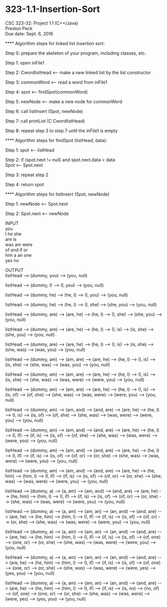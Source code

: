 # 323-1.1-Insertion-Sort<br />
CSC 323-32: Project 1.1 (C++/Java)<br />
Preston Peck<br />
Due date: Sept. 6, 2016<br />

**** Algorithm steps for linked list insertion sort:<br />

Step 0: prepare the skeleton of your program, including classes, etc.<br />

Step 1:  open inFile1<br />

Step 2: CwordlistHead <-- make a new linked list by the list constructor<br />

Step 3:  commonWord <-- read a word from inFile1<br />

Step 4:  spot <-- findSpot(commonWord)<br />

Step 5:  newNode <-- make a new node for commonWord<br />

Step 6: call listInsert (Spot, newNode)<br />

Step 7: call printList (C CwordlistHead)<br />

Step 8: repeat step 3 to step 7 until the inFile1 is empty<br />


**** Algorithm steps for findSpot (listHead, data):<br />

Step 1: spot <-- listHead<br />

Step 2: if (spot.next != null) and spot.next.data < data<br />
           Spot <-- Spot.next<br />
           
Step 3: repeat step 2<br />

Step 4: return spot<br />

**** Algorithm steps for listInsert (Spot, newNode)<br />

Step 1: newNode <-- Spot.next<br />

Step 2: Spot.next <-- newNode <br />

INPUT<br />
you<br />
I he she<br />
are is<br />
was am were<br />
of and if or<br />
him a an one<br />
yes no<br />

OUTPUT<br />
listHead --> (dummy, you) --> (you, null)<br />

listHead --> (dummy, I) --> (I, you) --> (you, null)<br />

listHead --> (dummy, he) --> (he, I) --> (I, you) --> (you, null)<br />

listHead --> (dummy, he) --> (he, I) --> (I, she) --> (she, you) --> (you, null)<br />

listHead --> (dummy, are) --> (are, he) --> (he, I) --> (I, she) --> (she, you) --> (you, null)<br />

listHead --> (dummy, are) --> (are, he) --> (he, I) --> (I, is) --> (is, she) --> (she, you) --> (you, null)<br />

listHead --> (dummy, are) --> (are, he) --> (he, I) --> (I, is) --> (is, she) --> (she, was) --> (was, you) --> (you, null)<br />

listHead --> (dummy, am) --> (am, are) --> (are, he) --> (he, I) --> (I, is) --> (is, she) --> (she, was) --> (was, you) --> (you, null)<br />

listHead --> (dummy, am) --> (am, are) --> (are, he) --> (he, I) --> (I, is) --> (is, she) --> (she, was) --> (was, were) --> (were, you) --> (you, null)<br />

listHead --> (dummy, am) --> (am, are) --> (are, he) --> (he, I) --> (I, is) --> (is, of) --> (of, she) --> (she, was) --> (was, were) --> (were, you) --> (you, null)<br />

listHead --> (dummy, am) --> (am, and) --> (and, are) --> (are, he) --> (he, I) --> (I, is) --> (is, of) --> (of, she) --> (she, was) --> (was, were) --> (were, you) --> (you, null)<br />

listHead --> (dummy, am) --> (am, and) --> (and, are) --> (are, he) --> (he, I) --> (I, if) --> (if, is) --> (is, of) --> (of, she) --> (she, was) --> (was, were) --> (were, you) --> (you, null)<br />

listHead --> (dummy, am) --> (am, and) --> (and, are) --> (are, he) --> (he, I) --> (I, if) --> (if, is) --> (is, of) --> (of, or) --> (or, she) --> (she, was) --> (was, were) --> (were, you) --> (you, null)<br />

listHead --> (dummy, am) --> (am, and) --> (and, are) --> (are, he) --> (he, him) --> (him, I) --> (I, if) --> (if, is) --> (is, of) --> (of, or) --> (or, she) --> (she, was) --> (was, were) --> (were, you) --> (you, null)<br />

listHead --> (dummy, a) --> (a, am) --> (am, and) --> (and, are) --> (are, he) --> (he, him) --> (him, I) --> (I, if) --> (if, is) --> (is, of) --> (of, or) --> (or, she) --> (she, was) --> (was, were) --> (were, you) --> (you, null)<br />

listHead --> (dummy, a) --> (a, am) --> (am, an) --> (an, and) --> (and, are) --> (are, he) --> (he, him) --> (him, I) --> (I, if) --> (if, is) --> (is, of) --> (of, or) --> (or, she) --> (she, was) --> (was, were) --> (were, you) --> (you, null)<br />

listHead --> (dummy, a) --> (a, am) --> (am, an) --> (an, and) --> (and, are) --> (are, he) --> (he, him) --> (him, I) --> (I, if) --> (if, is) --> (is, of) --> (of, one) --> (one, or) --> (or, she) --> (she, was) --> (was, were) --> (were, you) --> (you, null)<br />

listHead --> (dummy, a) --> (a, am) --> (am, an) --> (an, and) --> (and, are) --> (are, he) --> (he, him) --> (him, I) --> (I, if) --> (if, is) --> (is, of) --> (of, one) --> (one, or) --> (or, she) --> (she, was) --> (was, were) --> (were, yes) --> (yes, you) --> (you, null)<br />

listHead --> (dummy, a) --> (a, am) --> (am, an) --> (an, and) --> (and, are) --> (are, he) --> (he, him) --> (him, I) --> (I, if) --> (if, is) --> (is, no) --> (no, of) --> (of, one) --> (one, or) --> (or, she) --> (she, was) --> (was, were) --> (were, yes) --> (yes, you) --> (you, null)<br />
